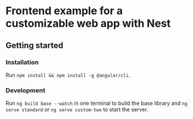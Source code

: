 # Frontend example for a customizable web app with Nest

## Getting started

### Installation

Run `npm install && npm install -g @angular/cli`.

### Development

Run `ng build base --watch` in one terminal to build the base library and `ng serve standard` or `ng serve custom-two` to start the server.